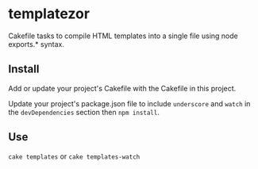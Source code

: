 # templatezor
Cakefile tasks to compile HTML templates into a single file using node exports.* syntax.

## Install
Add or update your project's Cakefile with the Cakefile in this project.

Update your project's package.json file to include `underscore` and `watch` in the `devDependencies` section then `npm install`.

## Use
`cake templates` or `cake templates-watch`
